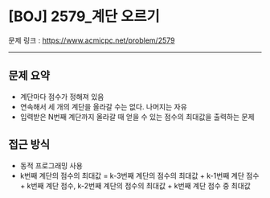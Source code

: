 # [BOJ] 2579_계단 오르기

문제 링크 : https://www.acmicpc.net/problem/2579

----------------
## 문제 요약
  - 계단마다 점수가 정해져 있음
  - 연속해서 세 개의 계단을 올라갈 수는 없다. 나머지는 자유
  - 입력받은 N번째 계단까지 올라갈 때 얻을 수 있는 점수의 최대값을 출력하는 문제

## 접근 방식
  - 동적 프로그래밍 사용
  - k번째 계단의 점수의 최대값 = k-3번째 계단의 점수의 최대값 + k-1번째 계단 점수 + k번째 계단 점수, k-2번째 계단의 점수의 최대값 + k번째 계단 점수 중 최대값
